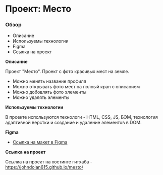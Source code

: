 # Проект: Место

### Обзор

* Описание
* Используемы технологии 
* Figma
* Ссылка на проект

**Описание**

Проект "Место". Проект с фото красивых мест на земле.

* Можно менять название профиля
* Можно открывать фото мест на полный кран с описанием 
* Можно добовлять фото элементы
* Можно удалять элементы 

**Используемы технологии**

В проекте используются технологи - HTML, CSS, JS, БЭМ, технология адаптивной верстки и создание и удаление элементов в DOM.

**Figma**

* [Ссылка на макет в Figma](https://www.figma.com/file/2cn9N9jSkmxD84oJik7xL7/JavaScript.-Sprint-4?node-id=0%3A1)

**Ссылка на проект**

Ссылка на проект на хоcтинге гитхаба - https://johndolan615.github.io/mesto/
